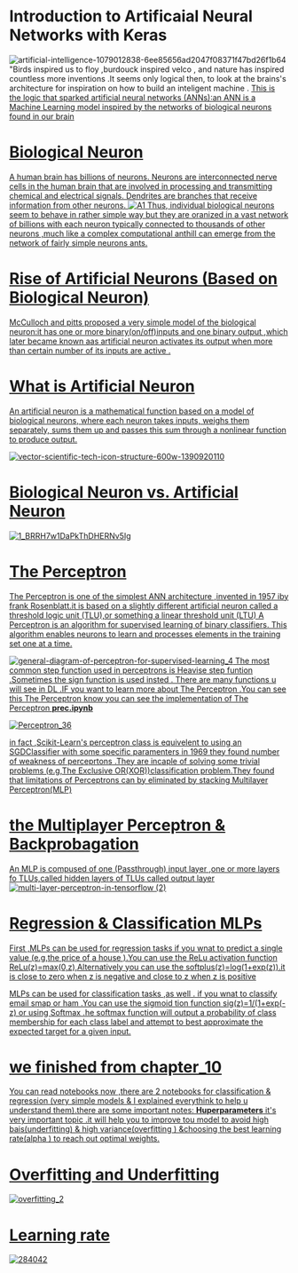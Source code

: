 # Introduction to Artificaial Neural Networks with Keras
![artificial-intelligence-1079012838-6ee85656ad2047f08371f47bd26f1b64](https://user-images.githubusercontent.com/62572088/235944251-a033b651-e39a-494d-96cf-42164857660a.jpg)
"Birds inspired us to floy ,burdouck inspired velco , and nature has inspired  countless  more inventions .It  seems only logical then, to look at the brains's architecture for inspiration on how to build an inteligent machine . <u>This is the logic that sparked artificial neural networks (ANNs):an ANN is a Machine Learning model inspired by the networks of biological neurons found in our brain <br>
# Biological Neuron 
A human brain has billions of neurons. Neurons are interconnected nerve cells in the human brain that are involved in processing and transmitting chemical and electrical signals. Dendrites are branches that receive information from other neurons.
![A1](https://user-images.githubusercontent.com/62572088/235947079-be02dec4-1279-4eda-a6e5-2b077d314e8f.png)
  Thus, individual biological neurons seem to behave in rather simple way but they are oranized in a vast network of billions with each neuron typically connected to thousands of other  neurons ,much like a complex computational anthill can emerge from the network of fairly simple neurons ants.
  # Rise of Artificial Neurons (Based on Biological Neuron)
  McCulloch and pitts proposed a very simple model of the biological neuron:it has one or  more binary(on/off)inputs and one binary output  ,which later became known aas artificial neuron activates its output when more than certain number of its inputs are active . 
  # What is Artificial Neuron
  An artificial neuron is a mathematical function based on a model of biological neurons, where each neuron takes inputs, weighs them separately, sums them up and passes this sum through a nonlinear function to produce output.
  
  
![vector-scientific-tech-icon-structure-600w-1390920110](https://user-images.githubusercontent.com/62572088/236154280-14b9bd4c-62eb-4658-958b-fc8cfc714a2b.jpg)
  # Biological Neuron vs. Artificial Neuron
  ![1_BRRH7w1DaPkThDHERNv5Ig](https://user-images.githubusercontent.com/62572088/235954566-f783c4c5-bec6-4b90-9e70-decff51568f6.png)
# The Perceptron
 The Perceptron is one of the simplest ANN architecture ,invented in 1957 iby frank Rosenblatt.it is based on a slightly different artificial neuron  called a threshold logic unit (TLU),or something a linear threshold unit (LTU) A Perceptron is an algorithm for supervised learning of binary classifiers. This algorithm enables neurons to learn and processes elements in the training set one at a time.
  
![general-diagram-of-perceptron-for-supervised-learning_4](https://user-images.githubusercontent.com/62572088/235954997-994bd0cc-4514-4eae-8943-e7b53c4eb630.jpg)
The most common step function used in perceptrons is Heavise step funtion .Sometimes the sign  function is used insted .
There are many functions u will see in DL .IF you want to learn more about The Perceptron .You can see this <a href="https://www.simplilearn.com/tutorials/deep-learning-tutorial/perceptron#biological_neuron">The Perceptron</a>
know you can see the implementation of The Perceptron <b>prec.ipynb</b>
  
![Perceptron_36](https://user-images.githubusercontent.com/62572088/235965311-5b166472-6308-40b2-b1c5-309aa3d71480.jpg)

in fact ,Scikit-Learn's perceptron class is equivelent to using  an SGDClassifier with some specific paramenters 
in 1969 they found number of weakness of perceprtons .They are incaple of solving some trivial problems (e.g,The Exclusive OR(XOR))classification problem.They found that limitations of Perceptrons can by eliminated by stacking Multilayer  Perceptron(MLP)
# the Multiplayer Perceptron & Backprobagation 
An MLP is compused of one (Passthrough) input layer ,one or more layers fo TLUs,called hidden layers of TLUs called output layer 
![multi-layer-perceptron-in-tensorflow (2)](https://user-images.githubusercontent.com/62572088/236154973-5783f644-eddd-4657-b37f-4223d617e76e.png)
#  Regression & Classification MLPs 
First ,MLPs can be used for regression tasks if you wnat to predict a single value (e.g,the price of a house ).You can use the ReLu activation function ReLu(z)=max(0,z),Alternatively you can use the softplus(z)=log(1+exp(z)).it is close to zero when z is negative and close to z when  z is positive 
  
MLPs can be used for classification  tasks ,as well . if you wnat to classify email smap or ham  .You can use the sigmoid tion function sig(z)=1/(1+exp(-z) or using Softmax .he softmax function will output a probability of class membership for each class label and attempt to best approximate the expected target for a given input.
# we finished from chapter_10 
You can read notebooks now ,there are 2 notebooks for classification & regression (very simple models & I explained everythink to help u understand them).there are some important notes: <b>Huperparameters</b> it's very important topic .it will help you to improve tou model to avoid high bais(underfitting) & high variance(overfitting ) &choosing the best learning rate(alpha ) to reach out optimal weights.
# Overfitting and Underfitting
![overfitting_2](https://user-images.githubusercontent.com/62572088/236785194-825442c6-fa1e-4c19-8530-c5dc21d2e19a.png)
# Learning rate 
![284042](https://user-images.githubusercontent.com/62572088/236785791-76f29703-cf73-40fd-ae04-9c30a3ca4758.jpg)

  

